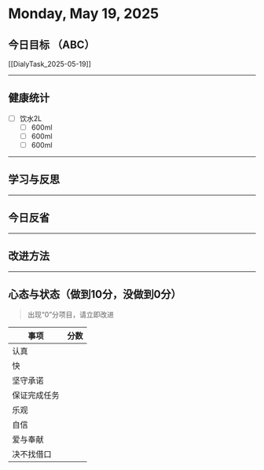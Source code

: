 # Monday, May 19, 2025

## 今日目标 （ABC）

[[DialyTask_2025-05-19]]

---

## 健康统计

- [ ] 饮水2L
  - [ ] 600ml
  - [ ] 600ml
  - [ ] 600ml

---

## 学习与反思

---

## 今日反省

---

## 改进方法

---

## 心态与状态（做到10分，没做到0分）

> 出现“0”分项目，请立即改进

| 事项         | 分数 |
| ------------ | ---- |
| 认真         |      |
| 快           |      |
| 坚守承诺     |      |
| 保证完成任务 |      |
| 乐观         |      |
| 自信         |      |
| 爱与奉献     |      |
| 决不找借口   |      |
